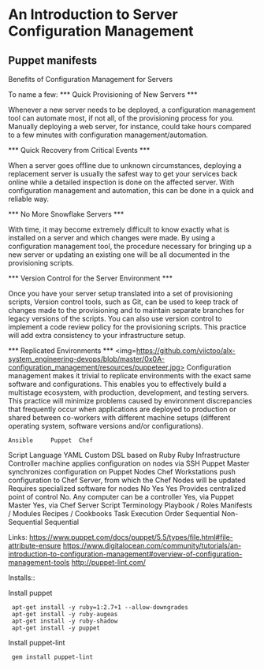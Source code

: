 # An Introduction to Server Configuration Management


## Puppet manifests

Benefits of Configuration Management for Servers

To name a few:
*** Quick Provisioning of New Servers ***

Whenever a new server needs to be deployed, a configuration management tool can automate most, if not all, of the provisioning process for you. Manually deploying a web server, for instance, could take hours compared to a few minutes with configuration management/automation.

*** Quick Recovery from Critical Events ***

When a server goes offline due to unknown circumstances, deploying a replacement server is usually the safest way to get your services back online while a detailed inspection is done on the affected server. With configuration management and automation, this can be done in a quick and reliable way.

*** No More Snowflake Servers ***

With time, it may become extremely difficult to know exactly what is installed on a server and which changes were made. By using a configuration management tool, the procedure necessary for bringing up a new server or updating an existing one will be all documented in the provisioning scripts.

*** Version Control for the Server Environment ***

Once you have your server setup translated into a set of provisioning scripts,
Version control tools, such as Git, can be used to keep track of changes made to the provisioning and to maintain separate branches for legacy versions of the scripts. You can also use version control to implement a code review policy for the provisioning scripts. This practice will add extra consistency to your infrastructure setup.

*** Replicated Environments ***
<img=https://github.com/viictoo/alx-system_engineering-devops/blob/master/0x0A-configuration_management/resources/puppeteer.jpg>
Configuration management makes it trivial to replicate environments with the exact same software and configurations. This enables you to effectively build a multistage ecosystem, with production, development, and testing servers. This practice will minimize problems caused by environment discrepancies that frequently occur when applications are deployed to production or shared between co-workers with different machine setups (different operating system, software versions and/or configurations).

 	Ansible 	Puppet 	Chef
Script Language 	YAML 	Custom DSL based on Ruby 	Ruby
Infrastructure 	Controller machine applies configuration on nodes via SSH 	Puppet Master synchronizes configuration on Puppet Nodes 	Chef Workstations push configuration to Chef Server, from which the Chef Nodes will be updated
Requires specialized software for nodes 	No 	Yes 	Yes
Provides centralized point of control 	No. Any computer can be a controller 	Yes, via Puppet Master 	Yes, via Chef Server
Script Terminology 	Playbook / Roles 	Manifests / Modules 	Recipes / Cookbooks
Task Execution Order 	Sequential 	Non-Sequential 	Sequential


Links:
https://www.puppet.com/docs/puppet/5.5/types/file.html#file-attribute-ensure
https://www.digitalocean.com/community/tutorials/an-introduction-to-configuration-management#overview-of-configuration-management-tools
http://puppet-lint.com/

 Installs::

Install puppet
```
 apt-get install -y ruby=1:2.7+1 --allow-downgrades
 apt-get install -y ruby-augeas
 apt-get install -y ruby-shadow
 apt-get install -y puppet
```

Install puppet-lint
```
 gem install puppet-lint
```
